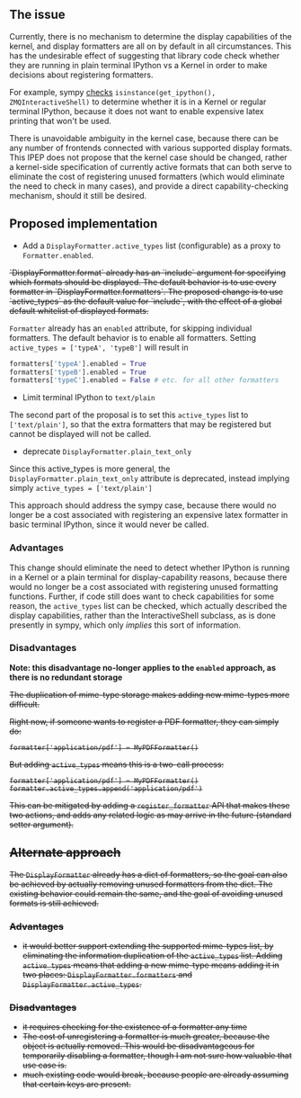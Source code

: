 ## The issue

Currently, there is no mechanism to determine the display capabilities of the kernel,
and display formatters are all on by default in all circumstances.
This has the undesirable effect of suggesting that library code
check whether they are running in plain terminal IPython vs a Kernel
in order to make decisions about registering formatters.

For example, sympy [checks](https://github.com/sympy/sympy/blob/sympy-0.7.2/sympy/interactive/printing.py#L232)
`isinstance(get_ipython(), ZMQInteractiveShell)`
to determine whether it is in a Kernel or regular terminal IPython,
because it does not want to enable expensive latex printing that won't be used.

There is unavoidable ambiguity in the kernel case,
because there can be any number of frontends connected with various supported
display formats.
This IPEP does not propose that the kernel case should be changed,
rather a kernel-side specification of currently active formats
that can both serve to eliminate the cost of registering unused formatters
(which would eliminate the need to check in many cases),
and provide a direct capability-checking mechanism,
should it still be desired.


## Proposed implementation

- Add a `DisplayFormatter.active_types` list (configurable) as a proxy to `Formatter.enabled`.

<del>
`DisplayFormatter.format` already has an `include` argument for specifying
which formats should be displayed.
The default behavior is to use every formatter in `DisplayFormatter.formatters`.
The proposed change is to use `active_types` as the default value for `include`,
with the effect of a global default whitelist of displayed formats.
</del>

`Formatter` already has an `enabled` attribute, for skipping individual formatters.
The default behavior is to enable all formatters.
Setting `active_types = ['typeA', 'typeB']` will result in

```python
formatters['typeA'].enabled = True
formatters['typeB'].enabled = True
formatters['typeC'].enabled = False # etc. for all other formatters
```


- Limit terminal IPython to `text/plain`

The second part of the proposal is to set this `active_types` list to `['text/plain']`,
so that the extra formatters that may be registered but cannot be displayed
will not be called.

- deprecate `DisplayFormatter.plain_text_only`

Since this active_types is more general,
the `DisplayFormatter.plain_text_only` attribute is deprecated,
instead implying simply `active_types = ['text/plain']`

This approach should address the sympy case,
because there would no longer be a cost associated with registering an expensive latex formatter in basic terminal IPython, since it would never be called.


### Advantages

This change should eliminate the need to detect whether IPython is running in a Kernel or a plain terminal for display-capability reasons,
because there would no longer be a cost associated with registering unused formatting functions.
Further, if code still does want to check capabilities for some reason,
the `active_types` list can be checked, which actually described the display capabilities,
rather than the InteractiveShell subclass, as is done presently in sympy,
which only *implies* this sort of information.


### Disadvantages

**Note: this disadvantage no-longer applies to the `enabled` approach,
as there is no redundant storage**

<del>
The duplication of mime-type storage makes adding new mime-types more difficult.

Right now, if someone wants to register a PDF formatter,
they can simply do:

    formatter['application/pdf'] = MyPDFFormatter()

But adding `active_types` means this is a two-call process:

    formatter['application/pdf'] = MyPDFFormatter()
    formatter.active_types.append('application/pdf')

This can be mitigated by adding a `register_formatter` API that makes these two actions,
and adds any related logic as may arrive in the future (standard setter argument).
</del>

## Alternate approach

The `DisplayFormatter` already has a dict of formatters,
so the goal can also be achieved by actually removing unused formatters from the dict.
The existing behavior could remain the same, and the goal of avoiding
unused formats is still achieved.


### Advantages

- it would better support extending the supported mime-types list,
  by eliminating the information duplication of the `active_types` list.
  Adding `active_types` means that adding a new mime-type means
  adding it in two places: `DisplayFormatter.formatters` and `DisplayFormatter.active_types`.

### Disadvantages

- it requires checking for the existence of a formatter any time
- The cost of unregistering a formatter is much greater,
  because the object is actually removed.
  This would be disadvantageous for temporarily disabling a formatter,
  though I am not sure how valuable that use case is.
- much existing code would break, because people are already assuming that certain keys are present.